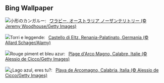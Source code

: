 ## Bing Wallpaper
![](https://www.bing.com/th?id=OHR.SunriseWallabies_JA-JP3900865129_UHD.jpg&w=1000)小形のカンガルー:&nbsp;&ensp;[ワラビー, オーストラリア ノーザンテリトリー (© Jeremy Woodhouse/Getty Images)](https://www.bing.com/th?id=OHR.SunriseWallabies_JA-JP3900865129_UHD.jpg)
<br><br/>
![](https://www.bing.com/th?id=OHR.EltzCastle_IT-IT5701748731_UHD.jpg&w=1000)Torri e leggende:&nbsp;&ensp;[Castello di Eltz, Renania-Palatinato, Germania (© Allard Schager/Alamy)](https://www.bing.com/th?id=OHR.EltzCastle_IT-IT5701748731_UHD.jpg)
<br><br/>
![](https://www.bing.com/th?id=OHR.CalabriaPeperoncino_FR-FR0822253215_UHD.jpg&w=1000)Rouge piment et bleu azur:&nbsp;&ensp;[Plage d'Arco Magno, Calabre, Italie (© Alessio de Cicco/Getty Images)](https://www.bing.com/th?id=OHR.CalabriaPeperoncino_FR-FR0822253215_UHD.jpg)
<br><br/>
![](https://www.bing.com/th?id=OHR.CalabriaPeperoncino_ES-ES7527352353_UHD.jpg&w=1000)¿Lago azul, eres tu?:&nbsp;&ensp;[Playa de Arcomagno, Calabria, Italia (© Alessio de Cicco/Getty Images)](https://www.bing.com/th?id=OHR.CalabriaPeperoncino_ES-ES7527352353_UHD.jpg)
<br><br/>
